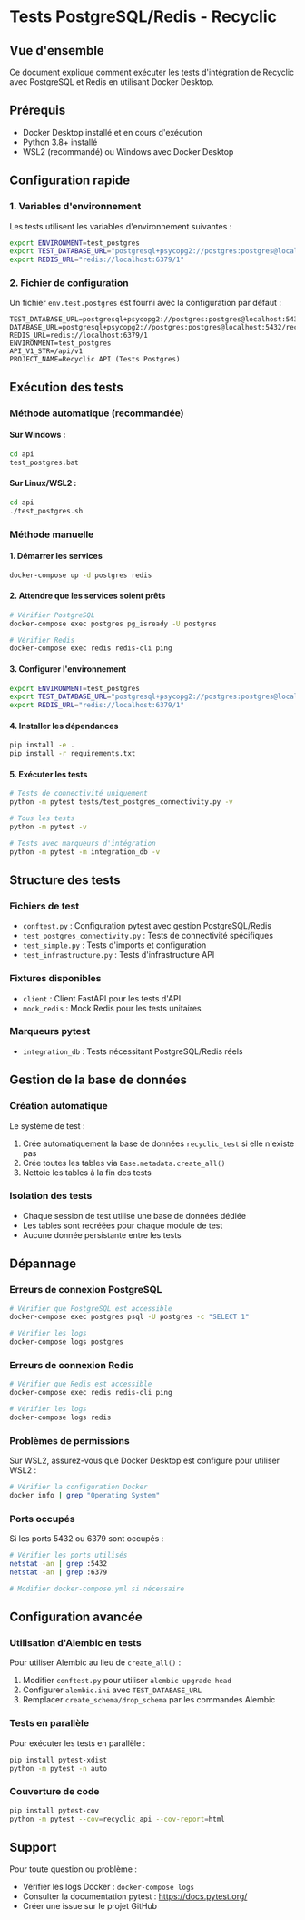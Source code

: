 # Tests PostgreSQL/Redis - Recyclic

## Vue d'ensemble

Ce document explique comment exécuter les tests d'intégration de Recyclic avec PostgreSQL et Redis en utilisant Docker Desktop.

## Prérequis

- Docker Desktop installé et en cours d'exécution
- Python 3.8+ installé
- WSL2 (recommandé) ou Windows avec Docker Desktop

## Configuration rapide

### 1. Variables d'environnement

Les tests utilisent les variables d'environnement suivantes :

```bash
export ENVIRONMENT=test_postgres
export TEST_DATABASE_URL="postgresql+psycopg2://postgres:postgres@localhost:5432/recyclic_test"
export REDIS_URL="redis://localhost:6379/1"
```

### 2. Fichier de configuration

Un fichier `env.test.postgres` est fourni avec la configuration par défaut :

```env
TEST_DATABASE_URL=postgresql+psycopg2://postgres:postgres@localhost:5432/recyclic_test
DATABASE_URL=postgresql+psycopg2://postgres:postgres@localhost:5432/recyclic_dev
REDIS_URL=redis://localhost:6379/1
ENVIRONMENT=test_postgres
API_V1_STR=/api/v1
PROJECT_NAME=Recyclic API (Tests Postgres)
```

## Exécution des tests

### Méthode automatique (recommandée)

#### Sur Windows :
```cmd
cd api
test_postgres.bat
```

#### Sur Linux/WSL2 :
```bash
cd api
./test_postgres.sh
```

### Méthode manuelle

#### 1. Démarrer les services
```bash
docker-compose up -d postgres redis
```

#### 2. Attendre que les services soient prêts
```bash
# Vérifier PostgreSQL
docker-compose exec postgres pg_isready -U postgres

# Vérifier Redis
docker-compose exec redis redis-cli ping
```

#### 3. Configurer l'environnement
```bash
export ENVIRONMENT=test_postgres
export TEST_DATABASE_URL="postgresql+psycopg2://postgres:postgres@localhost:5432/recyclic_test"
export REDIS_URL="redis://localhost:6379/1"
```

#### 4. Installer les dépendances
```bash
pip install -e .
pip install -r requirements.txt
```

#### 5. Exécuter les tests
```bash
# Tests de connectivité uniquement
python -m pytest tests/test_postgres_connectivity.py -v

# Tous les tests
python -m pytest -v

# Tests avec marqueurs d'intégration
python -m pytest -m integration_db -v
```

## Structure des tests

### Fichiers de test

- `conftest.py` : Configuration pytest avec gestion PostgreSQL/Redis
- `test_postgres_connectivity.py` : Tests de connectivité spécifiques
- `test_simple.py` : Tests d'imports et configuration
- `test_infrastructure.py` : Tests d'infrastructure API

### Fixtures disponibles

- `client` : Client FastAPI pour les tests d'API
- `mock_redis` : Mock Redis pour les tests unitaires

### Marqueurs pytest

- `integration_db` : Tests nécessitant PostgreSQL/Redis réels

## Gestion de la base de données

### Création automatique

Le système de test :
1. Crée automatiquement la base de données `recyclic_test` si elle n'existe pas
2. Crée toutes les tables via `Base.metadata.create_all()`
3. Nettoie les tables à la fin des tests

### Isolation des tests

- Chaque session de test utilise une base de données dédiée
- Les tables sont recréées pour chaque module de test
- Aucune donnée persistante entre les tests

## Dépannage

### Erreurs de connexion PostgreSQL

```bash
# Vérifier que PostgreSQL est accessible
docker-compose exec postgres psql -U postgres -c "SELECT 1"

# Vérifier les logs
docker-compose logs postgres
```

### Erreurs de connexion Redis

```bash
# Vérifier que Redis est accessible
docker-compose exec redis redis-cli ping

# Vérifier les logs
docker-compose logs redis
```

### Problèmes de permissions

Sur WSL2, assurez-vous que Docker Desktop est configuré pour utiliser WSL2 :

```bash
# Vérifier la configuration Docker
docker info | grep "Operating System"
```

### Ports occupés

Si les ports 5432 ou 6379 sont occupés :

```bash
# Vérifier les ports utilisés
netstat -an | grep :5432
netstat -an | grep :6379

# Modifier docker-compose.yml si nécessaire
```

## Configuration avancée

### Utilisation d'Alembic en tests

Pour utiliser Alembic au lieu de `create_all()` :

1. Modifier `conftest.py` pour utiliser `alembic upgrade head`
2. Configurer `alembic.ini` avec `TEST_DATABASE_URL`
3. Remplacer `create_schema/drop_schema` par les commandes Alembic

### Tests en parallèle

Pour exécuter les tests en parallèle :

```bash
pip install pytest-xdist
python -m pytest -n auto
```

### Couverture de code

```bash
pip install pytest-cov
python -m pytest --cov=recyclic_api --cov-report=html
```

## Support

Pour toute question ou problème :
- Vérifier les logs Docker : `docker-compose logs`
- Consulter la documentation pytest : https://docs.pytest.org/
- Créer une issue sur le projet GitHub
